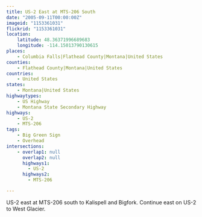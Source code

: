 ```yaml
---
title: US-2 East at MTS-206 South
date: "2005-09-11T00:00:00Z"
imageid: "1153361031"
flickrid: "1153361031"
location:
    latitude: 48.36371996689683
    longitude: -114.15013790130615
places:
    - Columbia Falls|Flathead County|Montana|United States
counties:
    - Flathead County|Montana|United States
countries:
    - United States
states:
    - Montana|United States
highwaytypes:
    - US Highway
    - Montana State Secondary Highway
highways:
    - US-2
    - MTS-206
tags:
    - Big Green Sign
    - Overhead
intersections:
    - overlap1: null
      overlap2: null
      highways1:
        - US-2
      highways2:
        - MTS-206

---
```

US-2 east at MTS-206 south to Kalispell and Bigfork.  Continue east on US-2 to West Glacier.